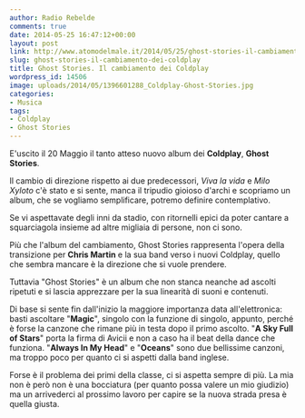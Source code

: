 ```yaml
---
author: Radio Rebelde
comments: true
date: 2014-05-25 16:47:12+00:00
layout: post
link: http://www.atomodelmale.it/2014/05/25/ghost-stories-il-cambiamento-dei-coldplay/
slug: ghost-stories-il-cambiamento-dei-coldplay
title: Ghost Stories. Il cambiamento dei Coldplay
wordpress_id: 14506
image: uploads/2014/05/1396601288_Coldplay-Ghost-Stories.jpg
categories:
- Musica
tags:
- Coldplay
- Ghost Stories
---
```


E'uscito il 20 Maggio il tanto atteso nuovo album dei **Coldplay**, **Ghost Stories**.

Il cambio di direzione rispetto ai due predecessori, _Viva la vida_ e _Milo Xyloto_ c'è stato e si sente, manca il tripudio gioioso d'archi e scopriamo un album, che se vogliamo semplificare, potremo definire contemplativo.

Se vi aspettavate degli inni da stadio, con ritornelli epici da poter cantare a squarciagola insieme ad altre migliaia di persone, non ci sono.

Più che l'album del cambiamento, Ghost Stories rappresenta l'opera della transizione per **Chris Martin** e la sua band verso i nuovi Coldplay, quello che sembra mancare è la direzione che si vuole prendere.

Tuttavia "Ghost Stories" è un album che non stanca neanche ad ascolti ripetuti e si lascia apprezzare per la sua linearità di suoni e contenuti.

Di base si sente fin dall'inizio la maggiore importanza data all'elettronica: basti ascoltare "**Magic**", singolo con la funzione di singolo, appunto, perché è forse la canzone che rimane più in testa dopo il primo ascolto. "**A Sky Full of Stars**" porta la firma di Avicii e non a caso ha il beat della dance che funziona. "**Always In My Head**" e "**Oceans**" sono due bellissime canzoni, ma troppo poco per quanto ci si aspetti dalla band inglese.

Forse è il problema dei primi della classe, ci si aspetta sempre di più. La mia non è però non è una bocciatura (per quanto possa valere un mio giudizio) ma un arrivederci al prossimo lavoro per capire se la nuova strada presa è quella giusta.
